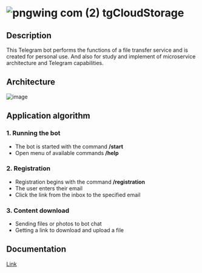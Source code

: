 # ![pngwing com (2)](https://github.com/080808080/tgCloudStorage/assets/128138396/fd77e99a-5944-4b92-bb6a-4de565ce8566) tgCloudStorage
## Description
This Telegram bot performs the functions of a file transfer service and is created for personal use. 
And also for study and implement of microservice architecture and Telegram capabilities.
## Architecture
![image](https://github.com/080808080/tgCloudStorage/assets/128138396/b66a048a-48a1-41f0-9d08-7e28e960c0a5)
## Application algorithm
### 1. Running the bot
- The bot is started with the command **/start**
- Open menu of available commands **/help**
### 2. Registration
- Registration begins with the command **/registration**
- The user enters their email
- Click the link from the inbox to the specified email
### 3. Content download
- Sending files or photos to bot chat
- Getting a link to download and upload a file
## Documentation
[Link](https://080808080.github.io/tgCloudStorage/)
